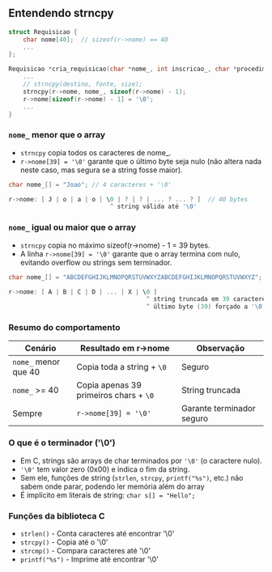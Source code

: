 ## Entendendo strncpy

```c
struct Requisicao {
    char nome[40];  // sizeof(r->nome) == 40
    ...
};

Requisicao *cria_requisicao(char *nome_, int inscricao_, char *procedimento_) {
    ...
    // strncpy(destino, fonte, size);
    strncpy(r->nome, nome_, sizeof(r->nome) - 1);
    r->nome[sizeof(r->nome) - 1] = '\0';
    ...
}
```

### `nome_` menor que o array
- `strncpy` copia todos os caracteres de nome_.
- `r->nome[39] = '\0'` garante que o último byte seja nulo (não altera nada neste caso, mas segura se a string fosse maior).
```c
char nome_[] = "Joao"; // 4 caracteres + '\0'

r->nome: [ J | o | a | o | \0 | ? | ? | ... ? ... ? ]  // 40 bytes
                            ^ string válida até '\0'
```

### `nome_` igual ou maior que o array
- `strncpy` copia no máximo sizeof(r->nome) - 1 = 39 bytes.
- A linha `r->nome[39] = '\0'` garante que o array termina com nulo, evitando overflow ou strings sem terminador.
```c
char nome_[] = "ABCDEFGHIJKLMNOPQRSTUVWXYZABCDEFGHIJKLMNOPQRSTUVWXYZ"; // > 40

r->nome: [ A | B | C | D | ... | X | \0 ]
                                      ^ string truncada em 39 caracteres
                                      ^ último byte (39) forçado a '\0'
```

### Resumo do comportamento
| Cenário                | Resultado em r->nome                  | Observação |
|------------------------|--------------------------------------|------------|
| `nome_` menor que 40    | Copia toda a string + `\0`          | Seguro |
| `nome_` >= 40           | Copia apenas 39 primeiros chars + `\0` | String truncada |
| Sempre                   | `r->nome[39] = '\0'`               | Garante terminador seguro |

### O que é o terminador ('\0')
- Em C, strings são arrays de char terminados por `'\0'` (o caractere nulo).
- `'\0'` tem valor zero (0x00) e indica o fim da string.
- Sem ele, funções de string (`strlen`, `strcpy`, `printf("%s")`, etc.) não sabem onde parar, podendo ler memória além do array
- É implícito em literais de string: `char s[] = "Hello";`

### Funções da biblioteca C
- `strlen()`        - Conta caracteres até encontrar '\0'
- `strcpy()`        - Copia até o '\0'
- `strcmp()`        - Compara caracteres até '\0'
- `printf("%s")`    - Imprime até encontrar '\0'